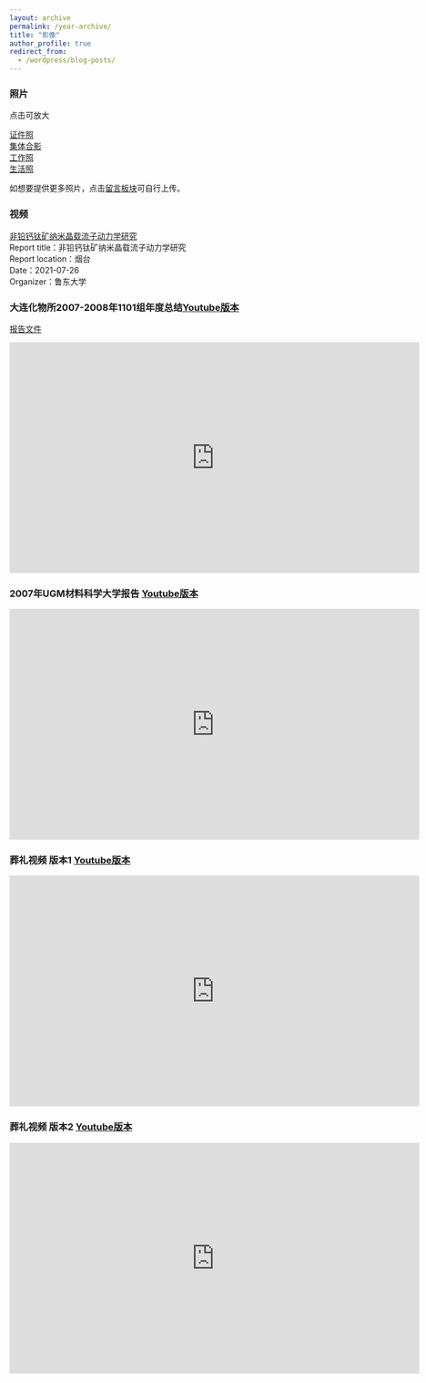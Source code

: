 ```yaml
---
layout: archive
permalink: /year-archive/
title: "影像"
author_profile: true
redirect_from:
  - /wordpress/blog-posts/
---
```

### 照片 
点击可放大

[证件照](/album/id)  
[集体合影](/album/group)  
[工作照](/album/work)  
[生活照](/album/life)  
<!---[其他](/album/others)  -->

如想要提供更多照片，点击[留言板块](https://kelihan.github.io/comment/)可自行上传。

<!-- <img src="../images/profile.jpg" width="400"> <img src="../images/10aab94c51fa9452974b2b3fa1332cc585fcc04a.jpg@942w_1413h_progressive.webp" width="400">
<img src="../images/WeChat Image_20220322213943.jpg" width="1000">
<img src="../images/W020141024386453400645.jpg" height="500">
<img src="../images/7ba0b3ba9cdccb925b34cb0595cf75c4.temp.jpg" height="500">
<img src="../images/80a8fd876acd26ef88572146b3693d9a.jpg" height="500">
<img src="../images/75fbeb5b73068e3d450c14f38aeb7d14.jpg" height="500">
<img src="../images/092d12f173dcfd8b1aa9a923153e0712.jpg" height="400"> <img src="../images/af6d5117e4b24354fe087428d3ff6e75.jpg" height="400">
<img src="../images/WeChat Image_20220322205024.jpg" height="500">
<img src="../images/WeChat Image_20220322203538.jpg" height="400">
<img src="../images/WeChat Image_20220322203451.jpg" height="500"> -->

### 视频

[非铅钙钛矿纳米晶载流子动力学研究](https://www.koushare.com/video/videodetail/15177) <br>
Report title：非铅钙钛矿纳米晶载流子动力学研究 <br>
Report location：烟台 <br>
Date：2021-07-26 <br>
Organizer：鲁东大学 <br>

### 大连化物所2007-2008年1101组年度总结[Youtube版本](https://youtu.be/qQXFDqv7kms)
[报告文件](../docs/大连化物所2007-2008年1101组总结报告韩克利.pdf)
<iframe width="720" height="405" frameborder="0" src="https://www.ixigua.com/iframe/7094398046292673032?autoplay=0" referrerpolicy="unsafe-url" allowfullscreen></iframe>

### 2007年UGM材料科学大学报告 [Youtube版本](https://youtu.be/pyTY47Jt4zc)
<iframe width="720" height="405" frameborder="0" src="https://www.ixigua.com/iframe/7094402948138009095?autoplay=0" referrerpolicy="unsafe-url" allowfullscreen></iframe>

### 葬礼视频 版本1 [Youtube版本](https://www.youtube.com/embed/GTzEPbo8TBA)
<iframe width="720" height="405" frameborder="0" src="https://www.ixigua.com/iframe/7086075803230077480?autoplay=0" referrerpolicy="unsafe-url" allowfullscreen></iframe> 

### 葬礼视频 版本2 [Youtube版本](https://www.youtube.com/embed/BNC9ZHhAHKg)
<iframe width="720" height="405" frameborder="0" src="https://www.ixigua.com/iframe/7086101685424259599?autoplay=0" referrerpolicy="unsafe-url" allowfullscreen></iframe>
